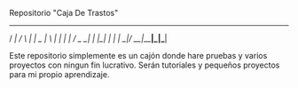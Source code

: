 Repositorio "Caja De Trastos"

  ___   _    _ _____ __   _
 / __| / \  | |  _  |  \ | |
| |_  / _ \_| | |_| |   \| |
 \___|_/ \_\__|_____|_|\___|


Este repositorio simplemente es un cajón donde hare pruebas y varios proyectos con ningun fin lucrativo. Serán tutoriales y pequeños proyectos para mi propio aprendizaje.
